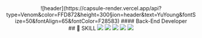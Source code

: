 <div align="center"> 
![header](https://capsule-render.vercel.app/api?type=Venom&color=FFD872&height=300&section=header&text=YuYoung&fontSize=50&fontAlign=65&fontColor=F28583)
#### Back-End Developer

  
 <br/>
## 🔨 SKILL
<img src="https://img.shields.io/badge/JAVA-007396?style=for-the-badge&logo=Java&logoColor=white">
<img src="https://img.shields.io/badge/SpringBoot-6DB33F?style=for-the-badge&logo=SpringBoot&logoColor=white">
<img src="https://img.shields.io/badge/MariaDB-003545?style=for-the-badge&logo=MariaDB&logoColor=white">
<img src="https://img.shields.io/badge/aws-232F3E?style=for-the-badge&logo=Amazon aws&logoColor=white">
<img src="https://img.shields.io/badge/github-181717?style=for-the-badge&logo=github&logoColor=white">
 
   <br/>

</div>
